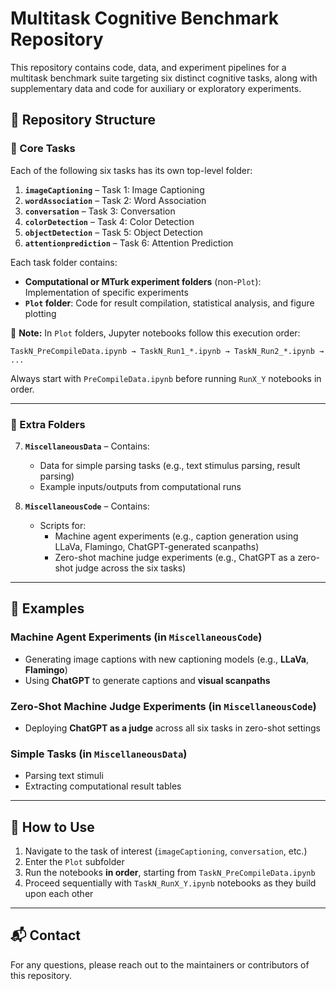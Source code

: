 # Multitask Cognitive Benchmark Repository

This repository contains code, data, and experiment pipelines for a multitask benchmark suite targeting six distinct cognitive tasks, along with supplementary data and code for auxiliary or exploratory experiments.

## 📁 Repository Structure

### 🎯 Core Tasks

Each of the following six tasks has its own top-level folder:

1. **`imageCaptioning`** – Task 1: Image Captioning
2. **`wordAssociation`** – Task 2: Word Association
3. **`conversation`** – Task 3: Conversation
4. **`colorDetection`** – Task 4: Color Detection
5. **`objectDetection`** – Task 5: Object Detection
6. **`attentionprediction`** – Task 6: Attention Prediction

Each task folder contains:

- **Computational or MTurk experiment folders** (non-`Plot`): Implementation of specific experiments
- **`Plot` folder**: Code for result compilation, statistical analysis, and figure plotting

📌 **Note:** In `Plot` folders, Jupyter notebooks follow this execution order:

```plaintext
TaskN_PreCompileData.ipynb → TaskN_Run1_*.ipynb → TaskN_Run2_*.ipynb → ...
```

Always start with `PreCompileData.ipynb` before running `RunX_Y` notebooks in order.

---

### 🧩 Extra Folders

7. **`MiscellaneousData`** – Contains:
   - Data for simple parsing tasks (e.g., text stimulus parsing, result parsing)
   - Example inputs/outputs from computational runs

8. **`MiscellaneousCode`** – Contains:
   - Scripts for:
     - Machine agent experiments (e.g., caption generation using LLaVa, Flamingo, ChatGPT-generated scanpaths)
     - Zero-shot machine judge experiments (e.g., ChatGPT as a zero-shot judge across the six tasks)

---

## 🧪 Examples

### Machine Agent Experiments (in `MiscellaneousCode`)

- Generating image captions with new captioning models (e.g., **LLaVa**, **Flamingo**)
- Using **ChatGPT** to generate captions and **visual scanpaths**

### Zero-Shot Machine Judge Experiments (in `MiscellaneousCode`)

- Deploying **ChatGPT as a judge** across all six tasks in zero-shot settings

### Simple Tasks (in `MiscellaneousData`)

- Parsing text stimuli
- Extracting computational result tables

---

## 🔧 How to Use

1. Navigate to the task of interest (`imageCaptioning`, `conversation`, etc.)
2. Enter the `Plot` subfolder
3. Run the notebooks **in order**, starting from `TaskN_PreCompileData.ipynb`
4. Proceed sequentially with `TaskN_RunX_Y.ipynb` notebooks as they build upon each other

---

## 📬 Contact

For any questions, please reach out to the maintainers or contributors of this repository.
